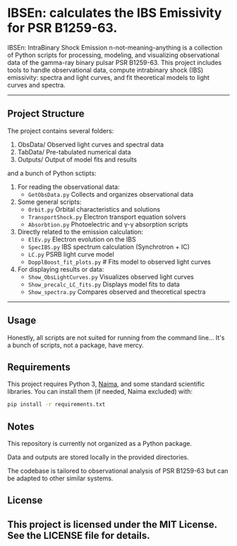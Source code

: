 # IBSEn: calculates the IBS Emissivity for PSR B1259-63.

IBSEn: IntraBinary Shock Emission n-not-meaning-anything is a collection of Python scripts for processing, modeling, and visualizing observational data of the gamma-ray binary pulsar PSR B1259-63. This project includes tools to handle observational data, compute intrabinary shock (IBS) emissivity: spectra and light curves, and fit theoretical models to light curves and spectra.

---

## Project Structure

The project contains several folders:

1. ObsData/ Observed light curves and spectral data
2. TabData/ Pre-tabulated numerical data
3. Outputs/ Output of model fits and results

and a bunch of Python sctipts:

1. For reading the observational data:
   - `GetObsData.py`  Collects and organizes observational data
2. Some general scripts:
   - `Orbit.py`  Orbital characteristics and solutions
   - `TransportShock.py`  Electron transport equation solvers
   - `Absorbtion.py`  Photoelectric and γ-γ absorption scripts
3. Directly related to the emission calculation:
   - `ElEv.py`  Electron evolution on the IBS
   - `SpecIBS.py`  IBS spectrum calculation (Synchrotron + IC)
   - `LC.py`  PSRB light curve model
   - `DopplBoost_fit_plots.py` # Fits model to observed light curves
4. For displaying results or data:
   - `Show_ObsLightCurves.py`  Visualizes observed light curves 
   - `Show_precalc_LC_fits.py`  Displays model fits to data
   - `Show_spectra.py`  Compares observed and theoretical spectra


---

## Usage

Honestly, all scripts are not suited for running from the command line... It's a bunch of scripts, not a package, have mercy.

## Requirements 

This project requires Python 3, [Naima](https://naima.readthedocs.io/en/latest/index.html), and some standard scientific libraries. You can install them (if needed, Naima excluded) with:

```bash
pip install -r requirements.txt
```

## Notes

This repository is currently not organized as a Python package.

Data and outputs are stored locally in the provided directories.

The codebase is tailored to observational analysis of PSR B1259-63 but can be adapted to other similar systems.

## License 

This project is licensed under the MIT License. See the LICENSE file for details.
---


